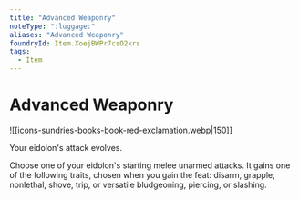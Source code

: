```yaml
---
title: "Advanced Weaponry"
noteType: ":luggage:"
aliases: "Advanced Weaponry"
foundryId: Item.XoejBWPr7csO2krs
tags:
  - Item
---
```


# Advanced Weaponry
![[icons-sundries-books-book-red-exclamation.webp|150]]

Your eidolon's attack evolves.

Choose one of your eidolon's starting melee unarmed attacks. It gains one of the following traits, chosen when you gain the feat: disarm, grapple, nonlethal, shove, trip, or versatile bludgeoning, piercing, or slashing.
